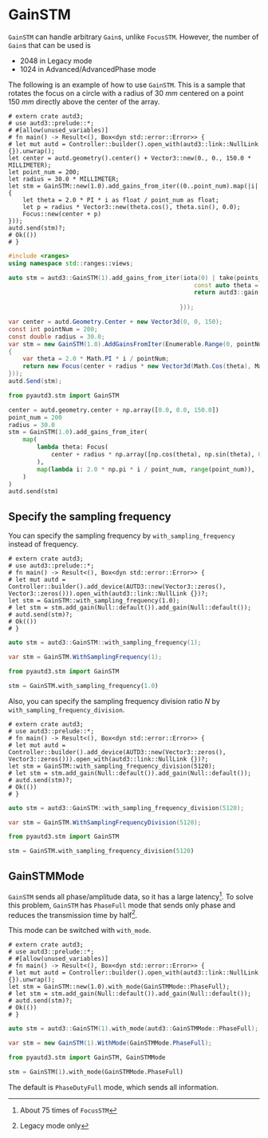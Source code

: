 # GainSTM

`GainSTM` can handle arbitrary `Gain`s, unlike `FocusSTM`.
However, the number of `Gain`s that can be used is
- 2048 in Legacy mode
- 1024 in Advanced/AdvancedPhase mode

The following is an example of how to use `GainSTM`.
This is a sample that rotates the focus on a circle with a radius of $\SI{30}{mm}$ centered on a point $\SI{150}{mm}$ directly above the center of the array.

```rust,edition2021
# extern crate autd3;
# use autd3::prelude::*;
# #[allow(unused_variables)]
# fn main() -> Result<(), Box<dyn std::error::Error>> {
# let mut autd = Controller::builder().open_with(autd3::link::NullLink {}).unwrap();
let center = autd.geometry().center() + Vector3::new(0., 0., 150.0 * MILLIMETER);
let point_num = 200;
let radius = 30.0 * MILLIMETER;
let stm = GainSTM::new(1.0).add_gains_from_iter((0..point_num).map(|i| {
    let theta = 2.0 * PI * i as float / point_num as float;
    let p = radius * Vector3::new(theta.cos(), theta.sin(), 0.0);
    Focus::new(center + p)
}));
autd.send(stm)?;
# Ok(())
# }
```

```cpp
#include <ranges>
using namespace std::ranges::views;

auto stm = autd3::GainSTM(1).add_gains_from_iter(iota(0) | take(points_num) | transform([&](auto i) {
                                                    const auto theta = 2.0 * autd3::pi * static_cast<double>(i) / static_cast<double>(points_num);
                                                    return autd3::gain::Focus(center +
                                                                            autd3::Vector3(radius * std::cos(theta), radius * std::sin(theta), 0));
                                                }));
```

```cs
var center = autd.Geometry.Center + new Vector3d(0, 0, 150);
const int pointNum = 200;
const double radius = 30.0;
var stm = new GainSTM(1.0).AddGainsFromIter(Enumerable.Range(0, pointNum).Select(i =>
{
    var theta = 2.0 * Math.PI * i / pointNum;
    return new Focus(center + radius * new Vector3d(Math.Cos(theta), Math.Sin(theta), 0));
}));
autd.Send(stm);
```

```python
from pyautd3.stm import GainSTM

center = autd.geometry.center + np.array([0.0, 0.0, 150.0])
point_num = 200
radius = 30.0
stm = GainSTM(1.0).add_gains_from_iter(
    map(
        lambda theta: Focus(
            center + radius * np.array([np.cos(theta), np.sin(theta), 0])
        ),
        map(lambda i: 2.0 * np.pi * i / point_num, range(point_num)),
    )
)
autd.send(stm)
```

## Specify the sampling frequency

You can specify the sampling frequency by `with_sampling_frequency` instead of frequency.

```rust,edition2021
# extern crate autd3;
# use autd3::prelude::*;
# fn main() -> Result<(), Box<dyn std::error::Error>> {
# let mut autd = Controller::builder().add_device(AUTD3::new(Vector3::zeros(), Vector3::zeros())).open_with(autd3::link::NullLink {})?;
let stm = GainSTM::with_sampling_frequency(1.0);
# let stm = stm.add_gain(Null::default()).add_gain(Null::default());
# autd.send(stm)?;
# Ok(())
# }
```

```cpp
auto stm = autd3::GainSTM::with_sampling_frequency(1);
```

```cs
var stm = GainSTM.WithSamplingFrequency(1);
```

```python
from pyautd3.stm import GainSTM

stm = GainSTM.with_sampling_frequency(1.0)
```

Also, you can specify the sampling frequency division ratio $N$ by `with_sampling_frequency_division`.

```rust,edition2021
# extern crate autd3;
# use autd3::prelude::*;
# fn main() -> Result<(), Box<dyn std::error::Error>> {
# let mut autd = Controller::builder().add_device(AUTD3::new(Vector3::zeros(), Vector3::zeros())).open_with(autd3::link::NullLink {})?;
let stm = GainSTM::with_sampling_frequency_division(5120);
# let stm = stm.add_gain(Null::default()).add_gain(Null::default());
# autd.send(stm)?;
# Ok(())
# }
```

```cpp
auto stm = autd3::GainSTM::with_sampling_frequency_division(5120);
```

```cs
var stm = GainSTM.WithSamplingFrequencyDivision(5120);
```

```python
from pyautd3.stm import GainSTM

stm = GainSTM.with_sampling_frequency_division(5120)
```

## GainSTMMode

`GainSTM` sends all phase/amplitude data, so it has a large latency[^fn_gain_seq].
To solve this problem, `GainSTM` has `PhaseFull` mode that sends only phase and reduces the transmission time by half[^phase_half].

This mode can be switched with `with_mode`.

```rust,edition2021
# extern crate autd3;
# use autd3::prelude::*;
# #[allow(unused_variables)]
# fn main() -> Result<(), Box<dyn std::error::Error>> {
# let mut autd = Controller::builder().open_with(autd3::link::NullLink {}).unwrap();
let stm = GainSTM::new(1.0).with_mode(GainSTMMode::PhaseFull);
# let stm = stm.add_gain(Null::default()).add_gain(Null::default());
# autd.send(stm)?;
# Ok(())
# }
```

```cpp
auto stm = autd3::GainSTM(1).with_mode(autd3::GainSTMMode::PhaseFull);
```

```cs
var stm = new GainSTM(1).WithMode(GainSTMMode.PhaseFull);
```

```python
from pyautd3.stm import GainSTM, GainSTMMode

stm = GainSTM(1).with_mode(GainSTMMode.PhaseFull)
```

The default is `PhaseDutyFull` mode, which sends all information.

[^fn_gain_seq]: About 75 times of `FocusSTM`

[^phase_half]: Legacy mode only
